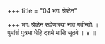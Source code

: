 +++
title = "04 भगः श्रेष्ठेन"

+++
भगः श्रेष्ठेन रूपेणास्या नाव गवीन्योः ।  
पुमांसं पुत्रमा धेहि दशमे मासि सूतवे ॥ ४ ॥
